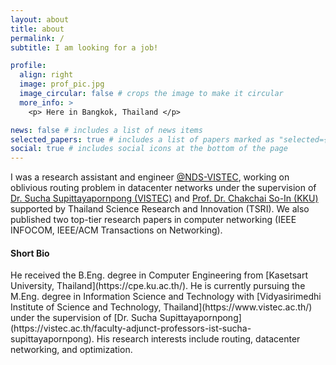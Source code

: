 ```yaml
---
layout: about
title: about
permalink: /
subtitle: I am looking for a job!

profile:
  align: right
  image: prof_pic.jpg
  image_circular: false # crops the image to make it circular
  more_info: >
    <p> Here in Bangkok, Thailand </p>

news: false # includes a list of news items
selected_papers: true # includes a list of papers marked as "selected={true}"
social: true # includes social icons at the bottom of the page
---
```


I was a research assistant and engineer <a href='https://vistec.ac.th/'>@NDS-VISTEC</a>, working on oblivious routing problem in datacenter networks under the supervision of [Dr. Sucha Supittayapornpong (VISTEC)](https://vistec.ac.th/faculty-adjunct-professors-ist-sucha-supittayapornpong) and [Prof. Dr. Chakchai So-In (KKU)](https://csperson.kku.ac.th/chakchai/) supported by Thailand Science Research and Innovation (TSRI). We also published two top-tier research papers in computer networking (IEEE INFOCOM, IEEE/ACM Transactions on Networking). 



<h4>Short Bio</h4>
He received the B.Eng. degree in Computer Engineering from [Kasetsart University, Thailand](https://cpe.ku.ac.th/). He is currently pursuing the M.Eng. degree in Information Science and Technology with [Vidyasirimedhi Institute of Science and Technology, Thailand](https://www.vistec.ac.th/) under the supervision of [Dr. Sucha Supittayapornpong](https://vistec.ac.th/faculty-adjunct-professors-ist-sucha-supittayapornpong). His research interests include routing, datacenter networking, and optimization.

<!-- Write your biography here. Tell the world about yourself. Link to your favorite [subreddit](http://reddit.com). You can put a picture in, too. The code is already in, just name your picture `prof_pic.jpg` and put it in the `img/` folder.

Put your address / P.O. box / other info right below your picture. You can also disable any of these elements by editing `profile` property of the YAML header of your `_pages/about.md`. Edit `_bibliography/papers.bib` and Jekyll will render your [publications page](/al-folio/publications/) automatically.

Link to your social media connections, too. This theme is set up to use [Font Awesome icons](https://fontawesome.com/) and [Academicons](https://jpswalsh.github.io/academicons/), like the ones below. Add your Facebook, Twitter, LinkedIn, Google Scholar, or just disable all of them. -->
